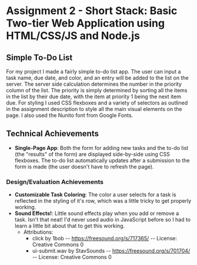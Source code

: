 Assignment 2 - Short Stack: Basic Two-tier Web Application using HTML/CSS/JS and Node.js  
===

## Simple To-Do List
For my project I made a fairly simple to-do list app. The user can input a task name, due date, and color, and an entry will be added to the list on the server.
The server side calculation determines the number in the priority column of the list. The priority is simply determined by sorting all the items in the list by their due date, with the item at priority 1 being the next item due. 
For styling I used CSS flexboxes and a variety of selectors as outlined in the assignment description to style all the main visual elements on the page. I also used the Nunito font from Google Fonts.

## Technical Achievements
- **Single-Page App**: Both the form for adding new tasks and the to-do list (the "results" of the form) are displayed side-by-side using CSS flexboxes. The to-do list automatically updates after a submission to the form is made (the user doesn't have to refresh the page).

### Design/Evaluation Achievements
- **Customizable Task Coloring**: The color a user selects for a task is reflected in the styling of it's row, which was a little tricky to get properly working.
- **Sound Effects!**: Little sound effects play when you add or remove a task. Isn't that neat! I'd never used audio in JavaScript before so I had to learn a little bit about that to get this working.
    - Attributions: 
        - click by 1bob -- https://freesound.org/s/717365/ -- License: Creative Commons 0
        - ui-submit.wav by StavSounds -- https://freesound.org/s/701704/ -- License: Creative Commons 0

